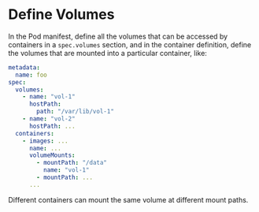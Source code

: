 # Define Volumes

In the Pod manifest, define all the volumes that can be accessed by containers in a `spec.volumes` section, and in the container definition, define the volumes that are mounted into a particular container, like:

```yaml
metadata:
  name: foo
spec:
  volumes:
    - name: "vol-1"
      hostPath:
        path: "/var/lib/vol-1"
    - name: "vol-2"
      hostPath: ...
  containers:
    - images: ...
      name: ...
      volumeMounts:
        - mountPath: "/data"
          name: "vol-1"
        - mountPath: ...
      ...
```

Different containers can mount the same volume at different mount paths.
